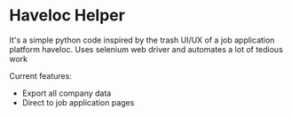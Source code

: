 # Haveloc Helper

It's a simple python code inspired by the trash UI/UX of a job application platform haveloc. 
Uses selenium web driver and automates a lot of tedious work

Current features:
  - Export all company data
  - Direct to job application pages
